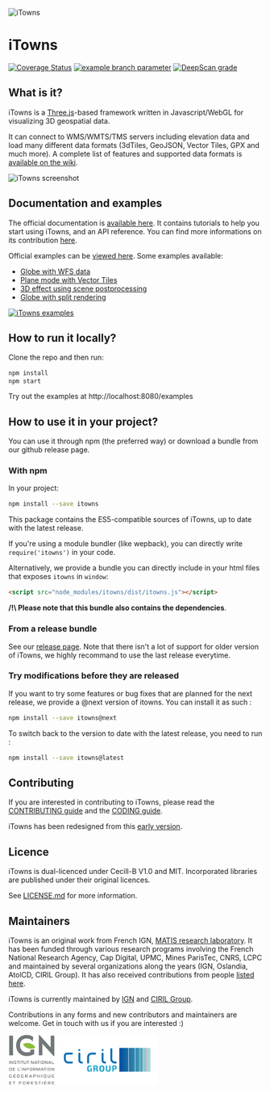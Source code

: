 ![iTowns](https://raw.githubusercontent.com/iTowns/itowns.github.io/master/images/itowns_logo_300x134.png)
# iTowns

[![Coverage Status](https://coveralls.io/repos/github/iTowns/itowns/badge.svg?branch=master)](https://coveralls.io/github/iTowns/itowns?branch=master)
[![example branch parameter](https://github.com/iTowns/itowns/actions/workflows/integration.yml/badge.svg?query=branch%3Amaster)](https://github.com/iTowns/itowns/actions/workflows/integration.yml?query=branch%3Amaster)
[![DeepScan grade](https://deepscan.io/api/teams/2856/projects/10991/branches/159107/badge/grade.svg)](https://deepscan.io/dashboard#view=project&tid=2856&pid=10991&bid=159107)

## What is it?

iTowns is a [Three.js](https://threejs.org/)-based framework written in
Javascript/WebGL for visualizing 3D geospatial data.

It can connect to WMS/WMTS/TMS servers including elevation data and load many
different data formats (3dTiles, GeoJSON, Vector Tiles, GPX and much more). A
complete list of features and supported data formats is [available on the
wiki](https://github.com/iTowns/itowns/wiki/Supported-Features).

![iTowns screenshot](https://raw.githubusercontent.com/iTowns/itowns.github.io/master/images/itownsReleaseXS.jpg)

## Documentation and examples

The official documentation is [available
here](http://www.itowns-project.org/itowns/docs/). It contains tutorials to help
you start using iTowns, and an API reference. You can find more informations on
its contribution [here](docs/README.md).

Official examples can be [viewed
here](http://www.itowns-project.org/itowns/examples/). Some examples available:

* [Globe with WFS data](http://www.itowns-project.org/itowns/examples/#source_stream_wfs_3d)
* [Plane mode with Vector Tiles](http://www.itowns-project.org/itowns/examples/#vector_tile_raster_2d)
* [3D effect using scene postprocessing](http://www.itowns-project.org/itowns/examples/#effects_stereo)
* [Globe with split rendering](http://www.itowns-project.org/itowns/examples/#effects_split)

[![iTowns examples](http://www.itowns-project.org/images/montage.jpg)](http://www.itowns-project.org/itowns/examples/)

## How to run it locally?

Clone the repo and then run:

```
npm install
npm start
```

Try out the examples at http://localhost:8080/examples

## How to use it in your project?

You can use it through npm (the preferred way) or download a bundle from our
github release page.

### With npm

In your project:

```bash
npm install --save itowns
```

This package contains the ES5-compatible sources of iTowns, up to date with the latest release.

If you're using a module bundler (like wepback), you can directly write
`require('itowns')` in your code.

Alternatively, we provide a bundle you can directly include in your html files
that exposes `itowns` in `window`:

```html
<script src="node_modules/itowns/dist/itowns.js"></script>
```

**/!\ Please note that this bundle also contains the dependencies**.

### From a release bundle

See our [release page](https://github.com/iTowns/itowns/releases). Note that
there isn't a lot of support for older version of iTowns, we highly recommand to
use the last release everytime.

### Try modifications before they are released

If you want to try some features or bug fixes that are planned for the next release, we provide
a @next version of itowns. You can install it as such :

```bash
npm install --save itowns@next
```

To switch back to the version to date with the latest release, you need to run :

```bash
npm install --save itowns@latest
```

## Contributing

If you are interested in contributing to iTowns, please read the [CONTRIBUTING
guide](CONTRIBUTING.md) and the [CODING guide](CODING.md).

iTowns has been redesigned from this [early version](https://github.com/iTowns/itowns-legacy).

## Licence

iTowns is dual-licenced under Cecill-B V1.0 and MIT.
Incorporated libraries are published under their original licences.

See [LICENSE.md](LICENSE.md) for more information.

## Maintainers

iTowns is an original work from French IGN, [MATIS research
laboratory](http://recherche.ign.fr/labos/matis/). It has been funded through
various research programs involving the French National Research Agency, Cap
Digital, UPMC, Mines ParisTec, CNRS, LCPC and maintained by several organizations
along the years (IGN, Oslandia, AtolCD, CIRIL Group). It has also received contributions from people [listed
here](CONTRIBUTORS.md).

iTowns is currently maintained by [IGN](http://www.ign.fr) and
[CIRIL Group](https://www.cirilgroup.com/en/). 

Contributions in any forms and new contributors and maintainers are welcome. Get in touch with us if you are interested :)

[![IGN](./img/logo_ign.png)](https://www.ign.fr)
[![CIRIL Group](./img/CIRIL_Group_logo.png)](https://www.cirilgroup.com/en/)
